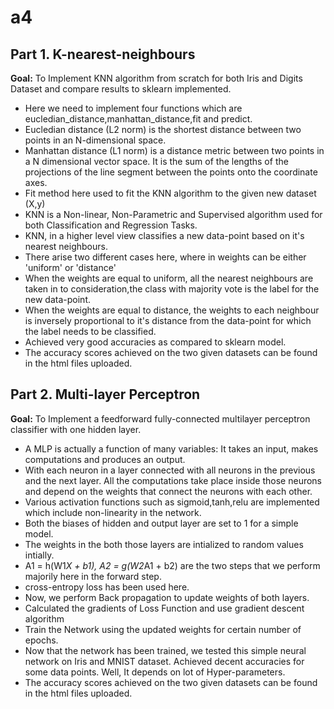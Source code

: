 # a4

## Part 1. K-nearest-neighbours

**Goal:** To Implement KNN algorithm from scratch for both Iris and Digits Dataset and compare results to sklearn implemented.

* Here we need to implement four functions which are eucledian_distance,manhattan_distance,fit and predict.
* Eucledian distance (L2 norm) is the shortest distance between two points in an N-dimensional space.
* Manhattan distance (L1 norm) is a distance metric between two points in a N dimensional vector space. It is the sum of the lengths of the projections of the line segment between the points onto the coordinate axes.
* Fit method here used to fit the KNN algorithm to the given new dataset (X,y)
* KNN is a Non-linear, Non-Parametric and Supervised algorithm used for both Classification and Regression Tasks.
* KNN, in a higher level view classifies a new data-point based on it's nearest neighbours.
* There arise two different cases here, where in weights can be either 'uniform' or 'distance'
* When the weights are equal to uniform, all the nearest neighbours are taken in to consideration,the class with majority vote is the label for the new data-point.
* When the weights are equal to distance, the weights to each neighbour is inversely proportional to it's distance from the data-point for which the label needs to be classified.
* Achieved very good accuracies as compared to sklearn model.
* The accuracy scores achieved on the two given datasets can be found in the html files uploaded.


## Part 2. Multi-layer Perceptron

**Goal:** To Implement a feedforward fully-connected multilayer perceptron classifier with one hidden layer.

* A MLP is actually a function of many variables: It takes an input, makes computations and produces an output.
* With each neuron in a layer connected with all neurons in the previous and the next layer. All the computations take place inside those neurons and depend on the   weights that connect the neurons with each other.
* Various activation functions such as sigmoid,tanh,relu are implemented which include non-linearity in the network.
* Both the biases of hidden and output layer are set to 1 for a simple model.
* The weights in the both those layers are intialized to random values intially.
* A1 = h(W1*X + b1), A2 = g(W2*A1 + b2) are the two steps that we perform majorily here in the forward step.
* cross-entropy loss has been used here.
* Now, we perform Back propagation to update weights of both layers.
* Calculated the gradients of Loss Function and use gradient descent algorithm
* Train the Network using the updated weights for certain number of epochs.
* Now that the network has been trained, we tested this simple neural network on Iris and MNIST dataset. Achieved decent accuracies for some data points. Well, It depends on lot of Hyper-parameters.
* The accuracy scores achieved on the two given datasets can be found in the html files uploaded.
